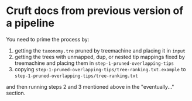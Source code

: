 # Cruft docs from previous version of a pipeline

You need to prime the process by:

  1. getting the `taxonomy.tre` pruned by treemachine and placing it in `input`
  2. getting the trees with unmapped, dup, or nested tip mappings fixed by treemachine and placing them in `step-1-pruned-overlapping-tips`
  3. copying `step-1-pruned-overlapping-tips/tree-ranking.txt.example` to `step-1-pruned-overlapping-tips/tree-ranking.txt`

and then running steps 2 and 3 mentioned above in the "eventually..." section.